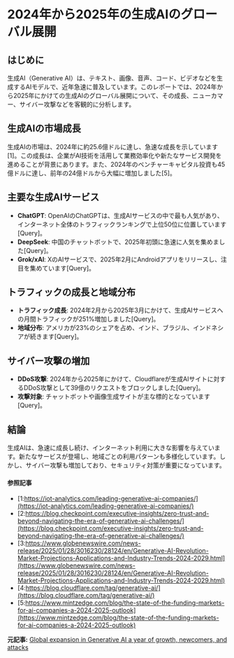 # 2024年から2025年の生成AIのグローバル展開

## はじめに

生成AI（Generative AI）は、テキスト、画像、音声、コード、ビデオなどを生成するAIモデルで、近年急速に普及しています。このレポートでは、2024年から2025年にかけての生成AIのグローバル展開について、その成長、ニューカマー、サイバー攻撃などを客観的に分析します。

## 生成AIの市場成長

生成AIの市場は、2024年に約25.6億ドルに達し、急速な成長を示しています[1]。この成長は、企業がAI技術を活用して業務効率化や新たなサービス開発を進めることが背景にあります。また、2024年のベンチャーキャピタル投資も45億ドルに達し、前年の24億ドルから大幅に増加しました[5]。

## 主要な生成AIサービス

- **ChatGPT**: OpenAIのChatGPTは、生成AIサービスの中で最も人気があり、インターネット全体のトラフィックランキングで上位50位に位置しています[Query]。
- **DeepSeek**: 中国のチャットボットで、2025年初頭に急速に人気を集めました[Query]。
- **Grok/xAI**: XのAIサービスで、2025年2月にAndroidアプリをリリースし、注目を集めています[Query]。

## トラフィックの成長と地域分布

- **トラフィック成長**: 2024年2月から2025年3月にかけて、生成AIサービスへの月間トラフィックが251%増加しました[Query]。
- **地域分布**: アメリカが23%のシェアを占め、インド、ブラジル、インドネシアが続きます[Query]。

## サイバー攻撃の増加

- **DDoS攻撃**: 2024年から2025年にかけて、Cloudflareが生成AIサイトに対するDDoS攻撃として39億のリクエストをブロックしました[Query]。
- **攻撃対象**: チャットボットや画像生成サイトが主な標的となっています[Query]。

## 結論

生成AIは、急速に成長し続け、インターネット利用に大きな影響を与えています。新たなサービスが登場し、地域ごとの利用パターンも多様化しています。しかし、サイバー攻撃も増加しており、セキュリティ対策が重要になっています。

#### 参照記事
- [1:https://iot-analytics.com/leading-generative-ai-companies/](https://iot-analytics.com/leading-generative-ai-companies/)
- [2:https://blog.checkpoint.com/executive-insights/zero-trust-and-beyond-navigating-the-era-of-generative-ai-challenges/](https://blog.checkpoint.com/executive-insights/zero-trust-and-beyond-navigating-the-era-of-generative-ai-challenges/)
- [3:https://www.globenewswire.com/news-release/2025/01/28/3016230/28124/en/Generative-AI-Revolution-Market-Projections-Applications-and-Industry-Trends-2024-2029.html](https://www.globenewswire.com/news-release/2025/01/28/3016230/28124/en/Generative-AI-Revolution-Market-Projections-Applications-and-Industry-Trends-2024-2029.html)
- [4:https://blog.cloudflare.com/tag/generative-ai/](https://blog.cloudflare.com/tag/generative-ai/)
- [5:https://www.mintzedge.com/blog/the-state-of-the-funding-markets-for-ai-companies-a-2024-2025-outlook](https://www.mintzedge.com/blog/the-state-of-the-funding-markets-for-ai-companies-a-2024-2025-outlook)


**元記事:** [Global expansion in Generative AI a year of growth, newcomers, and attacks](https://blog.cloudflare.com/global-expansion-in-generative-ai-a-year-of-growth-newcomers-and-attacks/)